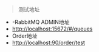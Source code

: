 > 测试地址
- -RabbitMQ ADMIN地址
- [http://localhost:15672/#/queues](http://localhost:15672/#/queues)
- Order地址
- [http://localhost:90/order/test](http://localhost:90/order/test)
